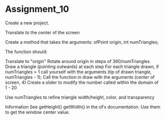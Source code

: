 # Assignment_10


Create a new project.

Translate to the center of the screen

Create a method that takes the arguments: ofPoint origin, int numTriangles;

The function should:

Translate to "origin"
Rotate around origin in steps of 360/numTriangles
Draw a triangle (pointing outwards) at each step
For each triangle drawn, if numTriangles > 1 call yourself with the arguments (tip of drawn triangle, numTriangles - 1);
Call the function in draw with the arguments (center of screen, 4) Create a slider to modify the number called within the domain of 1 - 20

Use numTriangles to refine triangle width/height, color, and transparency

Information
See getHeight() getWidth() in the oFx documentation. Use them to get the window center value.
